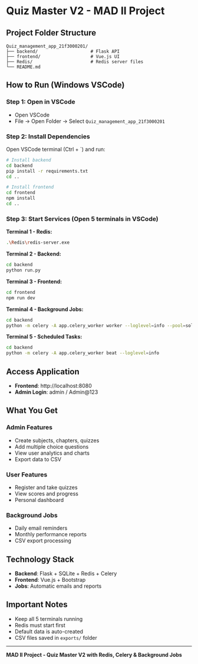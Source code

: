 # Quiz Master V2 - MAD II Project

## Project Folder Structure

```
Quiz_management_app_21f3000201/
├── backend/                    # Flask API
├── frontend/                   # Vue.js UI
├── Redis/                      # Redis server files
└── README.md
```

## How to Run (Windows VSCode)

### Step 1: Open in VSCode

- Open VSCode
- File → Open Folder → Select `Quiz_management_app_21f3000201`

### Step 2: Install Dependencies

Open VSCode terminal (Ctrl + `) and run:

```bash
# Install backend
cd backend
pip install -r requirements.txt
cd ..

# Install frontend
cd frontend
npm install
cd ..
```

### Step 3: Start Services (Open 5 terminals in VSCode)

**Terminal 1 - Redis:**

```bash
.\Redis\redis-server.exe
```

**Terminal 2 - Backend:**

```bash
cd backend
python run.py
```

**Terminal 3 - Frontend:**

```bash
cd frontend
npm run dev
```

**Terminal 4 - Background Jobs:**

```bash
cd backend
python -m celery -A app.celery_worker worker --loglevel=info --pool=solo
```

**Terminal 5 - Scheduled Tasks:**

```bash
cd backend
python -m celery -A app.celery_worker beat --loglevel=info
```

## Access Application

- **Frontend**: http://localhost:8080
- **Admin Login**: admin / Admin@123

## What You Get

### Admin Features

- Create subjects, chapters, quizzes
- Add multiple choice questions
- View user analytics and charts
- Export data to CSV

### User Features

- Register and take quizzes
- View scores and progress
- Personal dashboard

### Background Jobs

- Daily email reminders
- Monthly performance reports
- CSV export processing

## Technology Stack

- **Backend**: Flask + SQLite + Redis + Celery
- **Frontend**: Vue.js + Bootstrap
- **Jobs**: Automatic emails and reports

## Important Notes

- Keep all 5 terminals running
- Redis must start first
- Default data is auto-created
- CSV files saved in `exports/` folder

---

**MAD II Project - Quiz Master V2 with Redis, Celery & Background Jobs**

